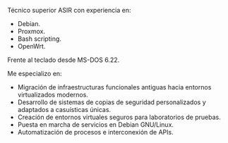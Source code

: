 Técnico superior ASIR con experiencia en:

 - Debian.
 - Proxmox.
 - Bash scripting.
 - OpenWrt.

Frente al teclado desde MS-DOS 6.22.

Me especializo en:

- Migración de infraestructuras funcionales antiguas hacia entornos virtualizados modernos.
- Desarrollo de sistemas de copias de seguridad personalizados y adaptados a casuísticas únicas.
- Creación de entornos virtuales seguros para laboratorios de pruebas.
- Puesta en marcha de servicios en Debian GNU/Linux.
- Automatización de procesos e interconexión de APIs.

